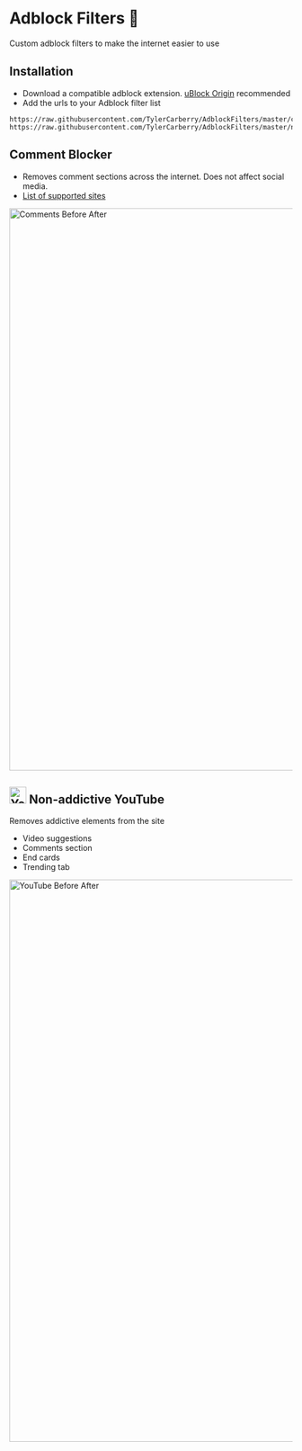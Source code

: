 # Adblock Filters 🚫
Custom adblock filters to make the internet easier to use

## Installation
- Download a compatible adblock extension. [uBlock Origin](https://chrome.google.com/webstore/detail/ublock-origin/cjpalhdlnbpafiamejdnhcphjbkeiagm) recommended
- Add the urls to your Adblock filter list

```
https://raw.githubusercontent.com/TylerCarberry/AdblockFilters/master/comment_blocker.txt
https://raw.githubusercontent.com/TylerCarberry/AdblockFilters/master/nonaddictive_youtube.txt
```

## Comment Blocker
- Removes comment sections across the internet. Does not affect social media.
- [List of supported sites](https://github.com/TylerCarberry/AdblockFilters/blob/master/comment_blocker.txt)


<img width="1000" alt="Comments Before After" src="https://user-images.githubusercontent.com/6628497/150620703-6f532a6b-a175-4cb4-88a3-e2678163149b.png">



## <img width="30" alt="YouTube logo" src="https://user-images.githubusercontent.com/6628497/150619764-e624d133-0fc5-4cb3-b925-31fe1f1524fa.png"> Non-addictive YouTube

Removes addictive elements from the site
- Video suggestions
- Comments section
- End cards
- Trending tab

<img width="1000" alt="YouTube Before After" src="https://user-images.githubusercontent.com/6628497/150620888-d23562d9-4701-468e-a7bc-73dab82aa335.png">
